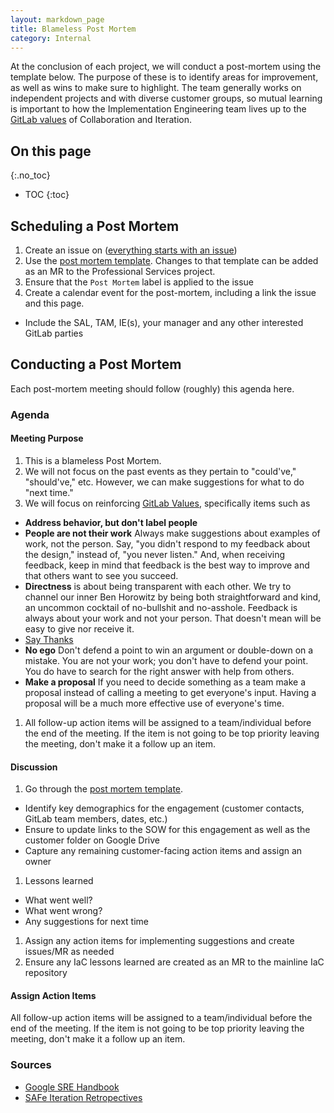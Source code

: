 ```yaml
---
layout: markdown_page
title: Blameless Post Mortem
category: Internal
---
```

At the conclusion of each project, we will conduct a post-mortem using the template below.  The purpose of these is to identify areas for improvement, as well as wins to make sure to highlight.  The team generally works on independent projects and with diverse customer groups, so mutual learning is important to how the Implementation Engineering team lives up to the [GitLab values](https://github.com/daijapan/test/tree/master/values/index.html.md) of Collaboration and Iteration.

## On this page
{:.no_toc}

- TOC
{:toc}

## Scheduling a Post Mortem

1. Create an issue on ([everything starts with an issue](https://github.com/daijapan/test/tree/master/communication/#everything-starts-with-an-issue))
1. Use the [post mortem template](https://gitlab.com/gitlab-com/customer-success/professional-services/blob/master/.gitlab/issue_templates/Post%20Mortem.md).  Changes to that template can be added as an MR to the Professional Services project.
1. Ensure that the `Post Mortem` label is applied to the issue
1. Create a calendar event for the post-mortem, including a link the issue and this page.
  - Include the SAL, TAM, IE(s), your manager and any other interested GitLab parties

## Conducting a Post Mortem

Each post-mortem meeting should follow (roughly) this agenda here.

### Agenda

#### Meeting Purpose
1. This is a blameless Post Mortem.
1. We will not focus on the past events as they pertain to "could've," "should've," etc. However, we can make suggestions for what to do "next time."
1. We will focus on reinforcing [GitLab Values](https://github.com/daijapan/test/tree/master/values/index.html.md), specifically items such as 
  - **Address behavior, but don't label people**
  - **People are not their work** Always make suggestions about examples of work, not the person. Say, "you didn't respond to my feedback about the design," instead of, "you never listen." And, when receiving feedback, keep in mind that feedback is the best way to improve and that others want to see you succeed.
  - **Directness** is about being transparent with each other. We try to channel our inner Ben Horowitz by being both straightforward and kind, an uncommon cocktail of no-bullshit and no-asshole. Feedback is always about your work and not your person. That doesn't mean will be easy to give nor receive it.
  - [Say Thanks](https://github.com/daijapan/test/tree/master/communication/#say-thanks)
  - **No ego** Don't defend a point to win an argument or double-down on a mistake. You are not your work; you don't have to defend your point. You do have to search for the right answer with help from others.
  - **Make a proposal** If you need to decide something as a team make a proposal instead of calling a meeting to get everyone's input. Having a proposal will be a much more effective use of everyone's time. 
1. All follow-up action items will be assigned to a team/individual before the end of the meeting. If the item is not going to be top priority leaving the meeting, don't make it a follow up an item.

#### Discussion
1. Go through the [post mortem template](https://gitlab.com/gitlab-com/customer-success/professional-services/blob/master/.gitlab/issue_templates/Post%20Mortem.md).
  - Identify key demographics for the engagement (customer contacts, GitLab team members, dates, etc.)
  - Ensure to update links to the SOW for this engagement as well as the customer folder on Google Drive
  - Capture any remaining customer-facing action items and assign an owner
1. Lessons learned
  - What went well?
  - What went wrong?
  - Any suggestions for next time
1. Assign any action items for implementing suggestions and create issues/MR as needed
1. Ensure any IaC lessons learned are created as an MR to the mainline IaC repository

#### Assign Action Items
All follow-up action items will be assigned to a team/individual before the end of the meeting. If the item is not going to be top priority leaving the meeting, don't make it a follow up an item.

### Sources
* [Google SRE Handbook](https://landing.google.com/sre/book/chapters/postmortem.html)
* [SAFe Iteration Retropectives](https://www.scaledagileframework.com/iteration-retrospective/)